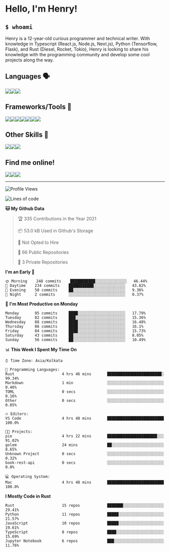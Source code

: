 
<h1>Hello, I'm Henry!</h1>

<h2><code>$ whoami</code></h2>

Henry is a 12-year-old curious programmer and technical writer. With knowledge in Typescript (React.js, Node.js, Next.js), Python (Tensorflow, Flask), and Rust (Diesel, Rocket, Tokio), Henry is looking to share his knowledge with the programming community and develop some cool projects along the way.

<h2>Languages 🗣️</h2>

<img src="https://img.shields.io/badge/typescript%20-%23007ACC.svg?&style=for-the-badge&logo=typescript&logoColor=white"/><img src="https://img.shields.io/badge/python%20-%2314354C.svg?&style=for-the-badge&logo=python&logoColor=white"/><img src="https://img.shields.io/badge/rust-%23000000.svg?&style=for-the-badge&logo=rust&logoColor=white"/>

<h2>Frameworks/Tools 🔧</h2>

<img src="https://img.shields.io/badge/express.js%20-%23404d59.svg?&style=for-the-badge"/><img src="https://img.shields.io/badge/react%20-%2320232a.svg?&style=for-the-badge&logo=react&logoColor=%2361DAFB"/><img src="https://img.shields.io/badge/tailwindcss%20-%2338B2AC.svg?&style=for-the-badge&logo=tailwind-css&logoColor=white"/><img src="https://img.shields.io/badge/flask%20-%23000.svg?&style=for-the-badge&logo=flask&logoColor=white"/><img src="https://img.shields.io/badge/firebase%20-%23039BE5.svg?&style=for-the-badge&logo=firebase"/><img src ="https://img.shields.io/badge/postgres-%23316192.svg?&style=for-the-badge&logo=postgresql&logoColor=white"/><img src="https://img.shields.io/badge/TensorFlow%20-%23FF6F00.svg?&style=for-the-badge&logo=TensorFlow&logoColor=white" />

<h2>Other Skills 🤹</h2>

<img src="https://img.shields.io/badge/git%20-%23F05033.svg?&style=for-the-badge&logo=git&logoColor=white"/><img src="https://img.shields.io/badge/github%20-%23121011.svg?&style=for-the-badge&logo=github&logoColor=white"/><img src="https://img.shields.io/badge/vercel%20-%23000000.svg?&style=for-the-badge&logo=vercel&logoColor=white"/>

<h2>Find me online!</h2>

<a target="_blank" href="https://dev.to/hb"><img src="https://img.shields.io/badge/dev.to-%2312100E.svg?&style=for-the-badge&logo=dev.to&logoColor=white"></img></a><a target="_blank" href="https://stackoverflow.com/users/13753914/henry"><img src="https://img.shields.io/badge/-Stack%20overflow-FE7A16?style=for-the-badge&logo=stack-overflow&logoColor=white"/></a><a target="_blank" href="https://twitter.com/henryboisdequin"><img src="https://img.shields.io/badge/henryboisdequin%20-%231DA1F2.svg?&style=for-the-badge&logo=Twitter&logoColor=white"></img></a>

---
<!--START_SECTION:waka-->
![Profile Views](http://img.shields.io/badge/Profile%20Views-8-blue)

![Lines of code](https://img.shields.io/badge/From%20Hello%20World%20I%27ve%20Written-258816%20lines%20of%20code-blue)

**🐱 My Github Data** 

> 🏆 335 Contributions in the Year 2021
 > 
> 📦 53.0 kB Used in Github's Storage 
 > 
> 🚫 Not Opted to Hire
 > 
> 📜 66 Public Repositories 
 > 
> 🔑 3 Private Repositories  
 > 
**I'm an Early 🐤** 

```text
🌞 Morning    248 commits    ███████████░░░░░░░░░░░░░░   46.44% 
🌆 Daytime    234 commits    ███████████░░░░░░░░░░░░░░   43.82% 
🌃 Evening    50 commits     ██░░░░░░░░░░░░░░░░░░░░░░░   9.36% 
🌙 Night      2 commits      ░░░░░░░░░░░░░░░░░░░░░░░░░   0.37%

```
📅 **I'm Most Productive on Monday** 

```text
Monday       95 commits     ████░░░░░░░░░░░░░░░░░░░░░   17.79% 
Tuesday      82 commits     ███░░░░░░░░░░░░░░░░░░░░░░   15.36% 
Wednesday    88 commits     ████░░░░░░░░░░░░░░░░░░░░░   16.48% 
Thursday     86 commits     ████░░░░░░░░░░░░░░░░░░░░░   16.1% 
Friday       84 commits     ████░░░░░░░░░░░░░░░░░░░░░   15.73% 
Saturday     43 commits     ██░░░░░░░░░░░░░░░░░░░░░░░   8.05% 
Sunday       56 commits     ██░░░░░░░░░░░░░░░░░░░░░░░   10.49%

```


📊 **This Week I Spent My Time On** 

```text
⌚︎ Time Zone: Asia/Kolkata

💬 Programming Languages: 
Rust                     4 hrs 46 mins       ████████████████████████░   99.34% 
Markdown                 1 min               ░░░░░░░░░░░░░░░░░░░░░░░░░   0.46% 
TOML                     0 secs              ░░░░░░░░░░░░░░░░░░░░░░░░░   0.16% 
Other                    0 secs              ░░░░░░░░░░░░░░░░░░░░░░░░░   0.05%

🔥 Editors: 
VS Code                  4 hrs 48 mins       █████████████████████████   100.0%

🐱‍💻 Projects: 
pie                      4 hrs 22 mins       ██████████████████████░░░   91.02% 
golem                    24 mins             ██░░░░░░░░░░░░░░░░░░░░░░░   8.65% 
Unknown Project          0 secs              ░░░░░░░░░░░░░░░░░░░░░░░░░   0.32% 
book-rest-api            0 secs              ░░░░░░░░░░░░░░░░░░░░░░░░░   0.0%

💻 Operating System: 
Mac                      4 hrs 48 mins       █████████████████████████   100.0%

```

**I Mostly Code in Rust** 

```text
Rust                     15 repos            ███████░░░░░░░░░░░░░░░░░░   29.41% 
Python                   11 repos            █████░░░░░░░░░░░░░░░░░░░░   21.57% 
JavaScript               10 repos            █████░░░░░░░░░░░░░░░░░░░░   19.61% 
TypeScript               8 repos             ████░░░░░░░░░░░░░░░░░░░░░   15.69% 
Jupyter Notebook         6 repos             ███░░░░░░░░░░░░░░░░░░░░░░   11.76%

```



<!--END_SECTION:waka-->

